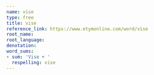 ```yaml
---
name: vise
type: free
title: vise
reference_link: https://www.etymonline.com/word/vise
root_name: 
root_language: 
denotation: 
word_sums:
- sum: 'Vise + '
  respelling: vise
---
```

